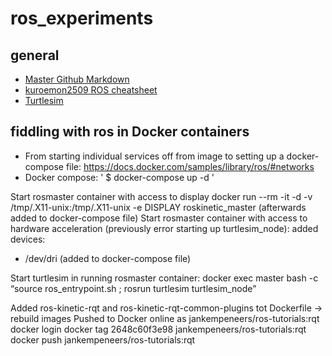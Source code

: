 # ros_experiments
## general
- [Master Github Markdown](https://guides.github.com/features/mastering-markdown/)
- [kuroemon2509 ROS cheatsheet](https://github.com/kuroemon2509/ROS-cheatsheet)
- [Turtlesim](http://wiki.ros.org/ROS/Tutorials/UnderstandingNodes)

## fiddling with ros in Docker containers
* From starting individual services off from image to setting up a docker-compose file: https://docs.docker.com/samples/library/ros/#networks
* Docker compose: ' $ docker-compose up -d '

Start rosmaster container with access to display
docker run --rm -it -d -v /tmp/.X11-unix:/tmp/.X11-unix -e DISPLAY roskinetic_master
	(afterwards added to docker-compose file)
Start rosmaster container with access to hardware acceleration (previously error starting up turtlesim_node): added
devices:
  - /dev/dri
(added to docker-compose file)

Start turtlesim in running rosmaster container: 
docker exec master bash -c “source ros_entrypoint.sh ; rosrun turtlesim turtlesim_node”

Added ros-kinetic-rqt and ros-kinetic-rqt-common-plugins tot Dockerfile → rebuild images
Pushed to Docker online as jankempeneers/ros-tutorials:rqt
docker login
docker tag 2648c60f3e98 jankempeneers/ros-tutorials:rqt
docker push jankempeneers/ros-tutorials:rqt

